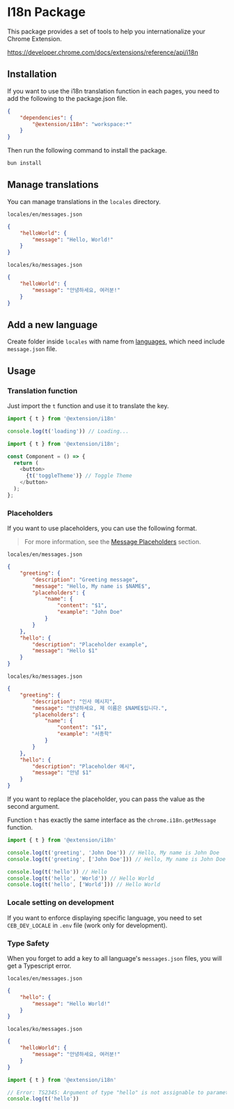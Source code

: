 # I18n Package

This package provides a set of tools to help you internationalize your Chrome Extension.

https://developer.chrome.com/docs/extensions/reference/api/i18n

## Installation

If you want to use the i18n translation function in each pages, you need to add the following to the package.json file.

```json
{
	"dependencies": {
		"@extension/i18n": "workspace:*"
	}
}
```

Then run the following command to install the package.

```bash
bun install
```

## Manage translations

You can manage translations in the `locales` directory.

`locales/en/messages.json`

```json
{
	"helloWorld": {
		"message": "Hello, World!"
	}
}
```

`locales/ko/messages.json`

```json
{
	"helloWorld": {
		"message": "안녕하세요, 여러분!"
	}
}
```

## Add a new language

Create folder inside `locales` with name from [languages](https://developer.chrome.com/docs/extensions/reference/api/i18n?hl=pl#support_multiple_languages), which need include `message.json` file.

## Usage

### Translation function

Just import the `t` function and use it to translate the key.

```typescript
import { t } from '@extension/i18n'

console.log(t('loading')) // Loading...
```

```typescript jsx
import { t } from '@extension/i18n';

const Component = () => {
  return (
    <button>
      {t('toggleTheme')} // Toggle Theme
    </button>
  );
};
```

### Placeholders

If you want to use placeholders, you can use the following format.

> For more information, see the [Message Placeholders](https://developer.chrome.com/docs/extensions/how-to/ui/localization-message-formats#placeholders) section.

`locales/en/messages.json`

```json
{
	"greeting": {
		"description": "Greeting message",
		"message": "Hello, My name is $NAME$",
		"placeholders": {
			"name": {
				"content": "$1",
				"example": "John Doe"
			}
		}
	},
	"hello": {
		"description": "Placeholder example",
		"message": "Hello $1"
	}
}
```

`locales/ko/messages.json`

```json
{
	"greeting": {
		"description": "인사 메시지",
		"message": "안녕하세요, 제 이름은 $NAME$입니다.",
		"placeholders": {
			"name": {
				"content": "$1",
				"example": "서종학"
			}
		}
	},
	"hello": {
		"description": "Placeholder 예시",
		"message": "안녕 $1"
	}
}
```

If you want to replace the placeholder, you can pass the value as the second argument.

Function `t` has exactly the same interface as the `chrome.i18n.getMessage` function.

```typescript
import { t } from '@extension/i18n'

console.log(t('greeting', 'John Doe')) // Hello, My name is John Doe
console.log(t('greeting', ['John Doe'])) // Hello, My name is John Doe

console.log(t('hello')) // Hello
console.log(t('hello', 'World')) // Hello World
console.log(t('hello', ['World'])) // Hello World
```

### Locale setting on development

If you want to enforce displaying specific language, you need to set `CEB_DEV_LOCALE` in `.env` file (work only for development).

### Type Safety

When you forget to add a key to all language's `messages.json` files, you will get a Typescript error.

`locales/en/messages.json`

```json
{
	"hello": {
		"message": "Hello World!"
	}
}
```

`locales/ko/messages.json`

```json
{
	"helloWorld": {
		"message": "안녕하세요, 여러분!"
	}
}
```

```typescript
import { t } from '@extension/i18n'

// Error: TS2345: Argument of type "hello" is not assignable to parameter of type
console.log(t('hello'))
```
